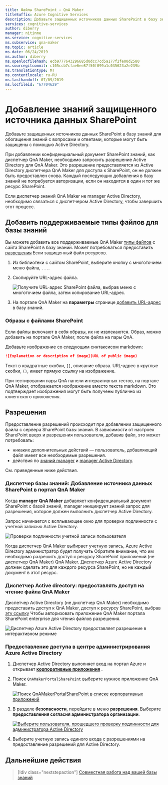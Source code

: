 ```yaml
---
title: Файлы SharePoint — QnA Maker
titleSuffix: Azure Cognitive Services
description: Добавьте защищенных источников данных SharePoint в базу знаний для обогащения знаний с вопросами и ответами, которые могут быть защищены с помощью Active Directory.
services: cognitive-services
author: diberry
manager: nitinme
ms.service: cognitive-services
ms.subservice: qna-maker
ms.topic: article
ms.date: 06/24/2019
ms.author: diberry
ms.openlocfilehash: ecb9777643296685d0dcc7cd5a177f2fe00d2580
ms.sourcegitcommit: c105ccb7cfae6ee87f50f099a1c035623a2e239b
ms.translationtype: MT
ms.contentlocale: ru-RU
ms.lasthandoff: 07/09/2019
ms.locfileid: "67704629"
---
```

# <a name="add-a-secured-sharepoint-data-source-to-your-knowledge-base"></a>Добавление знаний защищенного источника данных SharePoint

Добавьте защищенных источников данных SharePoint в базу знаний для обогащения знаний с вопросами и ответами, которые могут быть защищены с помощью Active Directory. 

При добавлении конфиденциальный документ SharePoint знаний, как диспетчер QnA Maker, необходимо запросить разрешение Active Directory для QnA Maker. Это разрешение предоставляется из Active Directory диспетчера QnA Maker для доступа к SharePoint, он не должен быть предоставлен снова. Каждый последующих добавления в базу знаний не потребуется авторизации, если он находится в один и тот же ресурс SharePoint. 

Если диспетчер знаний QnA Maker не manager Active Directory, необходимо связаться с диспетчером Active Directory, чтобы завершить этот процесс.

## <a name="add-supported-file-types-to-knowledge-base"></a>Добавить поддерживаемые типы файлов для базы знаний

Вы можете добавить все поддерживаемые QnA Maker [типы файлов](../Concepts/data-sources-supported.md) с сайта SharePoint в базу знаний. Может потребоваться предоставить [разрешения](#permissions) Если защищенный файл ресурсов.

1. Из библиотеки с сайтом SharePoint, выберите кнопку с многоточием меню файла, `...`.
1. Скопируйте URL-адрес файла.

   ![Получите URL-адрес SharePoint файла, выбрав меню с многоточием файла, затем копирование URL-адрес.](../media/add-sharepoint-datasources/get-sharepoint-file-url.png)

1. На портале QnA Maker на **параметры** странице [добавить URL-адрес](edit-knowledge-base.md#add-datasource) в базу знаний. 

### <a name="images-with-sharepoint-files"></a>Образы с файлами SharePoint

Если файлы включают в себя образы, их не извлекаются. Образ, можно добавить на портале QnA Maker, после файла на пары QnA.

Добавьте изображение со следующим синтаксисом markdown: 

```markdown
![Explanation or description of image](URL of public image)
```

Текст в квадратные скобки, `[]`, описание образа. URL-адрес в круглые скобки, `()`, имеет прямую ссылку на изображение. 

При тестировании пары QnA панели интерактивных тестов, на портале QnA Maker, отображается изображение вместо текста markdown. Это подтверждает изображения могут быть получены публично из клиентского приложения.

## <a name="permissions"></a>Разрешения

Предоставление разрешений происходит при добавлении защищенного файла с сервера SharePoint базы знаний. В зависимости от настроек SharePoint вверх и разрешения пользователя, добавив файл, это может потребовать:

* никаких дополнительных действий — пользователь, добавляющий файл имеет все необходимые разрешения.
* действия по [знаний manager](#knowledge-base-manager-add-sharepoint-data-source-in-qna-maker-portal) и [manager Active Directory](#active-directory-manager-grant-file-read-access-to-qna-maker).

См. приведенные ниже действия. 

### <a name="knowledge-base-manager-add-sharepoint-data-source-in-qna-maker-portal"></a>Диспетчер базы знаний: Добавление источника данных SharePoint в портал QnA Maker

Когда **manager QnA Maker** добавляет конфиденциальный документ SharePoint с базой знаний, manager инициирует знаний запрос для разрешения, которое должен выполнить диспетчер Active Directory.

Запрос начинается с всплывающее окно для проверки подлинности с учетной записью Active Directory. 

![Проверки подлинности учетной записи пользователя](../media/add-sharepoint-datasources/authenticate-user-account.png)

Когда диспетчер QnA Maker выбирает учетную запись, Azure Active Directory администратор будет получать Обратите внимание, что им необходимо разрешить доступ к ресурсу SharePoint приложений (не диспетчер QnA Maker) QnA Maker. Диспетчер Azure Active Directory должен сделать это для каждого ресурса SharePoint, но не каждый документ в этот ресурс. 

### <a name="active-directory-manager-grant-file-read-access-to-qna-maker"></a>Диспетчер Active directory: предоставлять доступ на чтение файла QnA Maker

Диспетчер Active Directory (не диспетчер QnA Maker) необходимо предоставить доступ к QnA Maker, доступ к ресурсу SharePoint, выбрав [эту ссылку](https://login.microsoftonline.com/common/oauth2/v2.0/authorize?response_type=id_token&scope=Files.Read%20Files.Read.All%20Sites.Read.All%20User.Read%20User.ReadBasic.All%20profile%20openid%20email&client_id=c2c11949-e9bb-4035-bda8-59542eb907a6&redirect_uri=https%3A%2F%2Fwww.qnamaker.ai%3A%2FCreate&state=68) Чтобы авторизовать приложение QnA Maker портала SharePoint enterprise для чтения файлов разрешения. 

![Диспетчер Azure Active Directory предоставляет разрешение в интерактивном режиме](../media/add-sharepoint-datasources/aad-manager-grants-permission-interactively.png)

<!--
The Active Directory manager must grant QnA Maker access either by application name, `QnAMakerPortalSharePoint`, or by application ID, `c2c11949-e9bb-4035-bda8-59542eb907a6`. 
-->
<!--
### Grant access from the interactive pop-up window 

The Active Directory manager will get a pop-up window requesting permissions to the `QnAMakerPortalSharePoint` app. The pop-up window includes the QnA Maker Manager email address that initiated the request, an `App Info` link to learn more about **QnAMakerPortalSharePoint**, and a list of permissions requested. Select **Accept** to provide those permissions. 

![Azure Active Directory manager grants permission interactively](../media/add-sharepoint-datasources/aad-manager-grants-permission-interactively.png)
-->
<!--

### Grant access from the App Registrations list

1. The Active Directory manager signs in to the Azure portal and opens **[App registrations list](https://ms.portal.azure.com/#blade/Microsoft_AAD_IAM/ApplicationsListBlade)**. 

1. Search for and select the **QnAMakerPortalSharePoint** app. Change the second filter box from **My apps** to **All apps**. The app information will open on the right side.

    ![Select QnA Maker app in App registrations list](../media/add-sharepoint-datasources/select-qna-maker-app-in-app-registrations.png)

1. Select **Settings**.

    [![Select Settings in the right-side blade](../media/add-sharepoint-datasources/select-settings-for-qna-maker-app-registration.png)](../media/add-sharepoint-datasources/select-settings-for-qna-maker-app-registration.png#lightbox)

1. Under **API access**, select **Required permissions**. 

    ![Select 'Settings', then under 'API access', select 'Required permission'](../media/add-sharepoint-datasources/select-required-permissions-in-settings-blade.png)

1. Do not change any settings in the **Enable Access** window. Select **Grant Permission**. 

    [![Under 'Grant Permission', select 'Yes'](../media/add-sharepoint-datasources/grant-app-required-permissions.png)](../media/add-sharepoint-datasources/grant-app-required-permissions.png#lightbox)

1. Select **YES** in the pop-up confirmation windows. 

    ![Grant required permissions](../media/add-sharepoint-datasources/grant-required-permissions.png)
-->
### <a name="grant-access-from-the-azure-active-directory-admin-center"></a>Предоставление доступа в центре администрирования Azure Active Directory

1. Диспетчер Active Directory выполняет вход на портал Azure и открывает  **[корпоративные приложения](https://aad.portal.azure.com/#blade/Microsoft_AAD_IAM/StartboardApplicationsMenuBlade/AllApps)** . 

1. Поиск `QnAMakerPortalSharePoint` выберите нужное приложение QnA Maker. 

    [![Поиск QnAMakerPortalSharePoint в списке корпоративных приложений](../media/add-sharepoint-datasources/search-enterprise-apps-for-qna-maker.png)](../media/add-sharepoint-datasources/search-enterprise-apps-for-qna-maker.png#lightbox)

1. В разделе **безопасности**, перейдите в меню **разрешения**. Выберите **предоставления согласия администратора организации**. 

    [![Выберите пользователя, прошедшего проверку подлинности для администратора Active Directory](../media/add-sharepoint-datasources/grant-aad-permissions-to-enterprise-app.png)](../media/add-sharepoint-datasources/grant-aad-permissions-to-enterprise-app.png#lightbox)

1. Выберите учетную запись единого входа с разрешениями на предоставление разрешений для Active Directory. 


  
<!--

## Add SharePoint data source with APIs

You need to get the SharePoint file's URI before adding it to QnA Maker. 

## Get SharePoint File URI

Use the following steps to transform the SharePoint URL into a sharing token.

1. Encode the URL using [base64](https://en.wikipedia.org/wiki/Base64). 

1. Convert the base64-encoded result to an unpadded base64url format with the following character changes. 

    * Remove the equal character, `=` from the end of the value. 
    * Replace `/` with `_`. 
    * Replace `+` with `-`. 
    * Append `u!` to be beginning of the string. 

1. Sign in to Graph explorer and run the following query, where `sharedURL` is ...:

    ```
    https://graph.microsoft.com/v1.0/shares/<sharedURL>/driveitem
    ```

    Get the **@microsoft.graph.downloadUrl** and use this as `fileuri` in the QnA Maker APIs.

### Add or update a SharePoint File URI to your knowledge base

Use the **@microsoft.graph.downloadUrl** from the previous section as the `fileuri` in the QnA Maker API for [adding a knowledge base](https://go.microsoft.com/fwlink/?linkid=2092179) or [updating a knowledge base](https://docs.microsoft.com/rest/api/cognitiveservices/qnamaker/knowledgebase/update). The following fields are mandatory: name, fileuri, filename, source.

```
{
    "name": "Knowledge base name",
    "files": [
        {
            "fileUri": "<@microsoft.graph.downloadURL>",
            "fileName": "filename.xlsx",
            "source": "<SharePoint link>"
        }
    ],
    "urls": [],
    "users": [],
    "hostUrl": "",
    "qnaList": []
}
```



## Remove QnA Maker app from SharePoint authorization

1. Use the steps in the previous section to find the Qna Maker app in the Active Directory admin center. 
1. When you select the **QnAMakerPortalSharePoint**, select **Overview**. 
1. Select **Delete** to remove permissions. 

-->

## <a name="next-steps"></a>Дальнейшие действия

> [!div class="nextstepaction"]
> [Совместная работа над вашей базы знаний](collaborate-knowledge-base.md)
